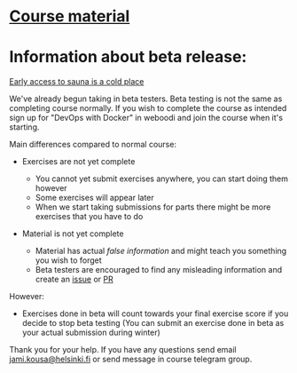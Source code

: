 # [Course material](https://docker-hy.github.io)

# Information about beta release:

[Early access to sauna is a cold place](https://www.youtube.com/watch?v=ZzPdPYtqBt0)

We've already begun taking in beta testers. Beta testing is not the same as completing course normally. If you wish to complete the course as intended sign up for "DevOps with Docker" in weboodi and join the course when it's starting.

Main differences compared to normal course:
- Exercises are not yet complete
  * You cannot yet submit exercises anywhere, you can start doing them however
  * Some exercises will appear later
  * When we start taking submissions for parts there might be more exercises that you have to do

- Material is not yet complete
  * Material has actual *false information* and might teach you something you wish to forget
  * Beta testers are encouraged to find any misleading information and create an [issue](https://github.com/docker-hy/docker-hy.github.io/issues) or [PR](https://github.com/docker-hy/docker-hy.github.io/pulls)
  
However:

- Exercises done in beta will count towards your final exercise score if you decide to stop beta testing (You can submit an exercise done in beta as your actual submission during winter)

Thank you for your help. If you have any questions send email jami.kousa@helsinki.fi or send message in course telegram group.
